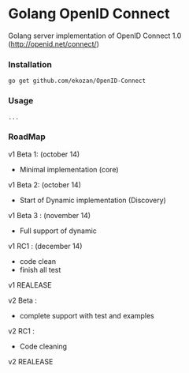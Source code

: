 # Golang OpenID Connect

Golang server implementation of OpenID Connect 1.0 (http://openid.net/connect/)

### Installation

`go get github.com/ekozan/OpenID-Connect`

### Usage

`...`

### RoadMap

v1 Beta 1: (october 14)
* Minimal implementation (core)

v1  Beta 2: (october 14)
* Start of Dynamic implementation (Discovery)

v1 Beta 3 : (november 14)
* Full support of dynamic

v1 RC1 : (december 14)
* code clean
* finish all test

v1 REALEASE

v2 Beta :
* complete support with test and examples

v2 RC1 :
* Code cleaning

v2 REALEASE
